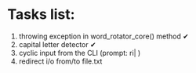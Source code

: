 # Tasks list:
1. throwing exception in word_rotator_core() method ✔
2. capital letter detector ✔
3. cyclic input from the CLI (prompt: ri| )
4. redirect i/o from/to file.txt